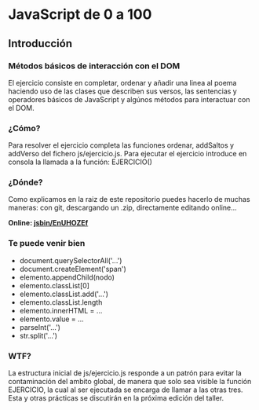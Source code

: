 JavaScript de 0 a 100
=====================

Introducción
------------

### Métodos básicos de interacción con el DOM

El ejercicio consiste en completar, ordenar y añadir una linea al poema haciendo uso de las clases que describen sus versos, las sentencias y operadores básicos de JavaScript y algúnos métodos para interactuar con el DOM.

### ¿Cómo?

Para resolver el ejercicio completa las funciones ordenar, addSaltos y addVerso del fichero js/ejercicio.js. Para ejecutar el ejercicio introduce en consola la llamada a la función: EJERCICIO()

### ¿Dónde?

Como explicamos en la raiz de este repositorio puedes hacerlo de muchas maneras: con git, descargando un .zip, directamente editando online...

**Online: [jsbin/EnUHOZEf](http://jsbin.com/EnUHOZEf/1/edit?html,js,output "1-intro/dom - jsbin")**

### Te puede venir bien

* document.querySelectorAll('...')
* document.createElement('span')
* elemento.appendChild(nodo)
* elemento.classList[0]
* elemento.classList.add('...')
* elemento.classList.length
* elemento.innerHTML = ...
* elemento.value = ... 
* parseInt('...')
* str.split('...')

### WTF?

La estructura inicial de js/ejercicio.js responde a un patrón para evitar la contaminación del ambito global, de manera que solo sea visible la función EJERCICIO, la cual al ser ejecutada se encarga de llamar a las otras tres.
Esta y otras prácticas se discutirán en la próxima edición del taller.
